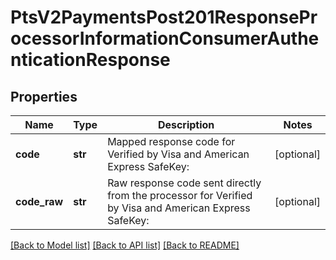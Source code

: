 # PtsV2PaymentsPost201ResponseProcessorInformationConsumerAuthenticationResponse

## Properties
Name | Type | Description | Notes
------------ | ------------- | ------------- | -------------
**code** | **str** | Mapped response code for Verified by Visa and American Express SafeKey:  | [optional] 
**code_raw** | **str** | Raw response code sent directly from the processor for Verified by Visa and American Express SafeKey:  | [optional] 

[[Back to Model list]](../README.md#documentation-for-models) [[Back to API list]](../README.md#documentation-for-api-endpoints) [[Back to README]](../README.md)


